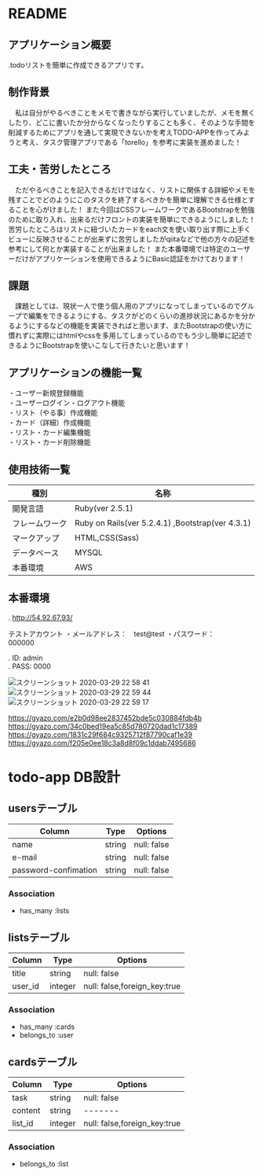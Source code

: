 # README

## アプリケーション概要
.todoリストを簡単に作成できるアプリです。

## 制作背景
　私は自分がやるべきことをメモで書きながら実行していましたが、メモを無くしたり、どこに書いたか分からなくなったりすることも多く、そのような手間を削減するためにアプリを通して実現できないかを考えTODO-APPを作ってみようと考え、タスク管理アプリである「torello」を参考に実装を進めました！

## 工夫・苦労したところ
　ただやるべきことを記入できるだけではなく、リストに関係する詳細やメモを残すことでどのようにこのタスクを終了するべきかを簡単に理解できる仕様とすることを心がけました！
また今回はCSSフレームワークであるBootstrapを勉強のために取り入れ、出来るだけフロントの実装を簡単にできるようにしました！
苦労したところはリストに紐づいたカードをeach文を使い取り出す際に上手くビューに反映させることが出来ずに苦労しましたがqiitaなどで他の方々の記述を参考にして何とか実装することが出来ました！
また本番環境では特定のユーザーだけがアプリケーションを使用できるようにBasic認証をかけております！

## 課題
　課題としては、現状一人で使う個人用のアプリになってしまっているのでグループで編集をできるようにする、タスクがどのくらいの進捗状況にあるかを分かるようにするなどの機能を実装できればと思います、またBootstrapの使い方に慣れずに実際にはhtmlやcssを多用してしまっているのでもう少し簡単に記述できるようにBootstrapを使いこなして行きたいと思います！

## アプリケーションの機能一覧
・ユーザー新規登録機能<br>
・ユーザーログイン・ログアウト機能<br>
・リスト（やる事）作成機能<br>
・カード（詳細）作成機能<br>
・リスト・カード編集機能<br>
・リスト・カード削除機能<br>


## 使用技術一覧
|種別|名称|
|------|----|
|開発言語|Ruby(ver 2.5.1)|
|フレームワーク|Ruby on Rails(ver 5.2.4.1) ,Bootstrap(ver 4.3.1)|
|マークアップ|HTML,CSS(Sass)|
|データベース|MYSQL|
|本番環境|AWS|

## 本番環境
. http://54.92.67.93/

テストアカウント
・メールアドレス：　test@test
・パスワード：　　  000000

. ID: admin<br>
. PASS: 0000

![スクリーンショット 2020-03-29 22 58 41](https://user-images.githubusercontent.com/61177741/77851048-8fc0a900-7211-11ea-839a-d01b4357e675.png)
![スクリーンショット 2020-03-29 22 59 44](https://user-images.githubusercontent.com/61177741/77851051-93543000-7211-11ea-9b6f-dff586f8612b.png)
![スクリーンショット 2020-03-29 22 59 17](https://user-images.githubusercontent.com/61177741/77851054-95b68a00-7211-11ea-9b96-d8af478d1823.png)

https://gyazo.com/e2b0d98ee2837452bde5c030884fdb4b<br>
https://gyazo.com/34c0bed19ea5c85d780720dad1c17389<br>
https://gyazo.com/1831c29f684c9325712f87790caf1e39<br>
https://gyazo.com/f205e0ee18c3a8d8f09c1ddab7495686<br>



# todo-app DB設計

##  usersテーブル  

|Column|Type|Options|
|------|----|-------|
| name | string | null: false |<br>　　
| e-mail | string | null: false |<br>
| password-confimation | string | null: false |<br>

### Association
- has_many :lists

## listsテーブル
|Column|Type|Options|
|------|----|-------|
|title|string|null: false|<br>
|user_id|integer|null: false,foreign_key:true|<br>

### Association
- has_many :cards<br>
- belongs_to :user<br>


## cardsテーブル
|Column|Type|Options|
|------|----|-------|
|task|string|null: false|<br>
|content|string|-------|<br>
|list_id|integer|null: false,foreign_key:true|<br>

### Association
- belongs_to :list


